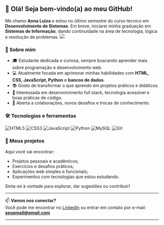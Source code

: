 ## 👋 Olá! Seja bem-vindo(a) ao meu GitHub!

Me chamo **Anna Luiza** e estou no último semestre do curso técnico em **Desenvolvimento de Sistemas**. Em breve, iniciarei minha graduação em **Sistemas de Informação**, dando continuidade na área de tecnologia, lógica e resolução de problemas.
<img src="https://www.icloud.com/photos/#/i,pz,DF48BEFA-046A-4894-9BCB-95F2CAF7F503,21028/">
### 🚀 Sobre mim

- 🎓 Estudante dedicada e curiosa, sempre buscando aprender mais sobre programação e desenvolvimento web.
- 💻 Atualmente focada em aprimorar minhas habilidades com **HTML, CSS, JavaScript, Python** e **bancos de dados**.
- 📚 Gosto de transformar o que aprendo em projetos práticos e didáticos.
- 🎯 Interessada em desenvolvimento full stack, tecnologia acessível e boas práticas de código.
- 🤝 Aberta a colaborações, novos desafios e trocas de conhecimento.

### 🛠️ Tecnologias e ferramentas

![HTML5](https://img.shields.io/badge/HTML5-E34F26?style=flat&logo=html5&logoColor=white)
![CSS3](https://img.shields.io/badge/CSS3-1572B6?style=flat&logo=css3&logoColor=white)
![JavaScript](https://img.shields.io/badge/JavaScript-F7DF1E?style=flat&logo=javascript&logoColor=black)
![Python](https://img.shields.io/badge/Python-3776AB?style=flat&logo=python&logoColor=white)
![MySQL](https://img.shields.io/badge/MySQL-4479A1?style=flat&logo=mysql&logoColor=white)
![Git](https://img.shields.io/badge/Git-F05032?style=flat&logo=git&logoColor=white)

### 📂 Meus projetos

Aqui você vai encontrar:
- Projetos pessoais e acadêmicos;
- Exercícios e desafios práticos;
- Aplicações web simples e funcionais;
- Experimentos com tecnologias que estou estudando.

Sinta-se à vontade para explorar, dar sugestões ou contribuir!

---

📫 **Vamos nos conectar?**  
Você pode me encontrar no [LinkedIn](https://linkedin.com/in/seu-usuario) ou entrar em contato por e-mail: **seuemail@email.com**

---

